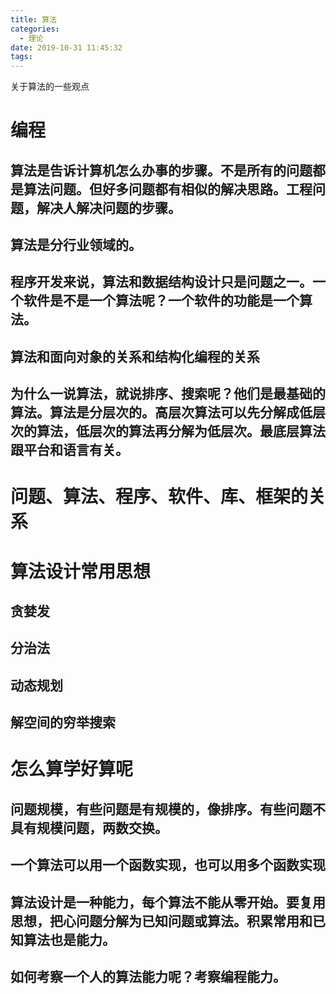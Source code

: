 ```yaml
---
title: 算法
categories:
  - 理论
date: 2019-10-31 11:45:32
tags:
---
```

关于算法的一些观点
<!-- more -->
# 编程
## 算法是告诉计算机怎么办事的步骤。不是所有的问题都是算法问题。但好多问题都有相似的解决思路。工程问题，解决人解决问题的步骤。
## 算法是分行业领域的。
## 程序开发来说，算法和数据结构设计只是问题之一。一个软件是不是一个算法呢？一个软件的功能是一个算法。
## 算法和面向对象的关系和结构化编程的关系
## 为什么一说算法，就说排序、搜索呢？他们是最基础的算法。算法是分层次的。高层次算法可以先分解成低层次的算法，低层次的算法再分解为低层次。最底层算法跟平台和语言有关。
# 问题、算法、程序、软件、库、框架的关系
# 算法设计常用思想
## 贪婪发
## 分治法
## 动态规划
## 解空间的穷举搜索
# 怎么算学好算呢
## 问题规模，有些问题是有规模的，像排序。有些问题不具有规模问题，两数交换。
## 一个算法可以用一个函数实现，也可以用多个函数实现
## 算法设计是一种能力，每个算法不能从零开始。要复用思想，把心问题分解为已知问题或算法。积累常用和已知算法也是能力。
## 如何考察一个人的算法能力呢？考察编程能力。
